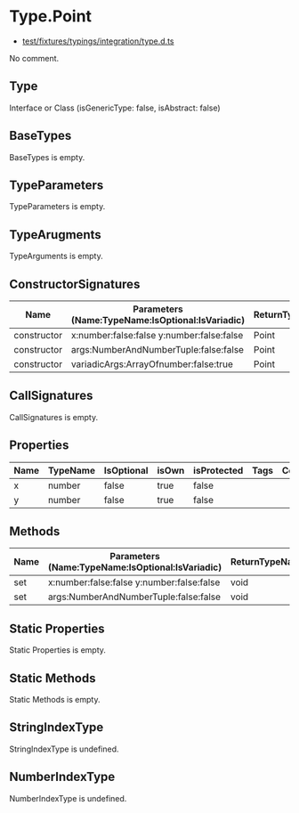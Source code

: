 # Type.Point

* [test/fixtures/typings/integration/type.d.ts](/test/fixtures/typings/integration/type.d.ts#L15)

No comment.

## Type

Interface or Class (isGenericType: false, isAbstract: false)

## BaseTypes

BaseTypes is empty.

## TypeParameters

TypeParameters is empty.

## TypeArugments

TypeArguments is empty.

## ConstructorSignatures

Name|Parameters (Name:TypeName:IsOptional:IsVariadic)|ReturnTypeName|Comment
---|---|---|---
constructor|x:number:false:false y:number:false:false |Point|
constructor|args:NumberAndNumberTuple:false:false |Point|
constructor|variadicArgs:ArrayOfnumber:false:true |Point|

## CallSignatures

CallSignatures is empty.

## Properties

Name|TypeName|IsOptional|isOwn|isProtected|Tags|Comment
---|---|---|---|---|---|---
x|number|false|true|false||
y|number|false|true|false||

## Methods

Name|Parameters (Name:TypeName:IsOptional:IsVariadic)|ReturnTypeName|IsOptional|isOwn|isProtected|isAbstract|Comment
---|---|---|---|---|---|---|---
set|x:number:false:false y:number:false:false |void|false|true|false|false| 
set|args:NumberAndNumberTuple:false:false |void|false|true|false|false| 

## Static Properties

Static Properties is empty.

## Static Methods

Static Methods is empty.

## StringIndexType

StringIndexType is undefined.

## NumberIndexType

NumberIndexType is undefined.
